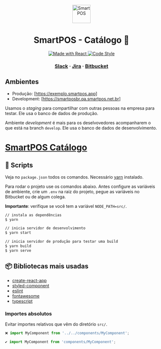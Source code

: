 
<p align="center">
  <a href="https://app.smartpos.net.br/">
    <img alt="SmartPOS" src="https://avatars0.githubusercontent.com/u/45489022?s=200&v=4" width="60" />
  </a>
</p>

<h1 align="center">
  SmartPOS - Catálogo 🛒
</h1>

<p align="center">
  <a href="https://github.com/gatsbyjs/gatsby/blob/master/LICENSE">
    <img src="https://img.shields.io/badge/Made_with-React-BLUE.svg" alt="Made with React" />
  </a>
  <a href="https://github.com/airbnb/javascript">
    <img src="https://badgen.net/badge/code%20style/airbnb/ff5a5f" alt="Code Style" />
  </a>
</p>

<h3 align="center">
  <a href="https://netpos-team.slack.com/">Slack</a>
  <span> · </span>
  <a href="https://netposbr.atlassian.net/browse/SF">Jira</a>
  <span> · </span>
  <a href="https://bitbucket.org/netpos/smartpos-client-store-front">Bitbucket</a>
</h3>

## Ambientes

- Produção: [https://exemplo.smartpos.app]
- Development: [https://smartposbr.qa.smartpos.net.br]

Usamos o *staging* para compartilhar com outras pessoas na empresa para testar.
Ele usa o banco de dados de produção.

Ambiente *development* é mais para os deselvovedores acompanharem o que está na branch `develop`.
Ele usa o banco de dados de desenvolvimento.

# [SmartPOS Catálogo](https://{store}.qa.smartpos.app/)
## 📄 Scripts

Veja no `package.json` todos os comandos. Necessário [yarn](https://yarnpkg.com/en/) instalado.

Para rodar o projeto use os comandos abaixo. Antes configure as variáveis de ambiente, crie um `.env` na raiz do projeto, pegue as variáveis no Bitbucket ou de algum colega.

**Importante**: verifique se você tem a variável `NODE_PATH=src/`.

```sh
// instala as dependências
$ yarn

// inicia servidor de desenvolvimento
$ yarn start

// inicia servidor de produção para testar uma build
$ yarn build
$ yarn serve
```


## 📦 Bibliotecas mais usadas

- [create-react-app](https://github.com/facebook/create-react-app)
- [styled-component](https://github.com/styled-components/styled-components)
- [eslint](https://eslint.org/)
- [fontawesome](https://fontawesome.com/)
- [typescript](https://www.typescriptlang.org/)

### Importes absolutos

Evitar importes relativos que vêm do diretório `src/`.

```javascript
❌ import MyComponent from '../../components/MyComponent';

✔️ import MyComponent from 'components/MyComponent';
```
